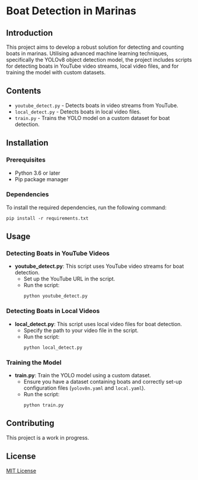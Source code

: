 # Boat Detection in Marinas

## Introduction
This project aims to develop a robust solution for detecting and counting boats in marinas. Utilising advanced machine learning techniques, specifically the YOLOv8 object detection model, the project includes scripts for detecting boats in YouTube video streams, local video files, and for training the model with custom datasets.

## Contents
- `youtube_detect.py` - Detects boats in video streams from YouTube.
- `local_detect.py` - Detects boats in local video files.
- `train.py` - Trains the YOLO model on a custom dataset for boat detection.

## Installation
### Prerequisites
- Python 3.6 or later
- Pip package manager

### Dependencies
To install the required dependencies, run the following command:
```
pip install -r requirements.txt
```

## Usage
### Detecting Boats in YouTube Videos
- **youtube_detect.py**: This script uses YouTube video streams for boat detection.
  - Set up the YouTube URL in the script.
  - Run the script:
    ```
    python youtube_detect.py
    ```

### Detecting Boats in Local Videos
- **local_detect.py**: This script uses local video files for boat detection.
  - Specify the path to your video file in the script.
  - Run the script:
    ```
    python local_detect.py
    ```

### Training the Model
- **train.py**: Train the YOLO model using a custom dataset.
  - Ensure you have a dataset containing boats and correctly set-up configuration files (`yolov8n.yaml` and `local.yaml`).
  - Run the script:
    ```
    python train.py
    ```

## Contributing
This project is a work in progress.

## License
[MIT License](LICENSE.md)
